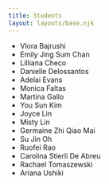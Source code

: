 ```yaml
---
title: Students
layout: layouts/base.njk
---
```


- Vlora Bajrushi
- Emily Jing Sum Chan
- Lilliana Checo
- Danielle Delossantos
- Adelai Evans
- Monica Faltas
- Martina Gallo
- You Sun Kim
- Joyce Lin
- Misty Lin
- Germaine Zhi Qiao Mai
- Su Jin Oh
- Ruofei Rao
- Carolina Stierli De Abreu
- Rachael Tomaszewski
- Ariana Ushiki

<!-- 
Vlora
Emily
Lilly
Danielle
Adelai
Monica
Martina
Marissa
Joyce
Misty
Germaine
SuJin
Ruofei
Carolina
Rachael
Ariana


Random Teams: https://www.randomlists.com/team-generator
Random Order: https://www.random.org/lists/
-->